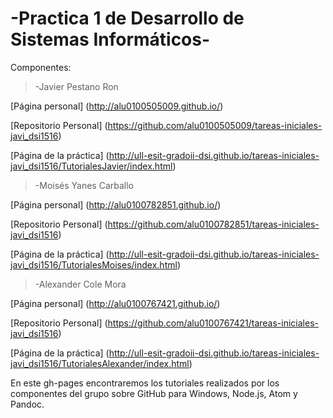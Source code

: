 **\-Practica 1 de Desarrollo de Sistemas Informáticos\-**
=======================


Componentes:
> -Javier Pestano Ron

[Página personal] (http://alu0100505009.github.io/)

[Repositorio Personal] (https://github.com/alu0100505009/tareas-iniciales-javi_dsi1516)

[Página de la práctica] (http://ull-esit-gradoii-dsi.github.io/tareas-iniciales-javi_dsi1516/TutorialesJavier/index.html)

> -Moisés Yanes Carballo

[Página personal] (http://alu0100782851.github.io/)

[Repositorio Personal] (https://github.com/alu0100782851/tareas-iniciales-javi_dsi1516)

[Página de la práctica] (http://ull-esit-gradoii-dsi.github.io/tareas-iniciales-javi_dsi1516/TutorialesMoises/index.html)

> -Alexander Cole Mora

[Página personal] (http://alu0100767421.github.io/)

[Repositorio Personal] (https://github.com/alu0100767421/tareas-iniciales-javi_dsi1516)

[Página de la práctica] (http://ull-esit-gradoii-dsi.github.io/tareas-iniciales-javi_dsi1516/TutorialesAlexander/index.html)

En este gh-pages encontraremos los tutoriales realizados por los componentes del grupo sobre GitHub para Windows, Node.js, Atom y Pandoc.
